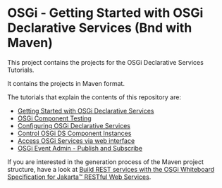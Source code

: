 # OSGi - Getting Started with OSGi Declarative Services (Bnd with Maven)

This project contains the projects for the OSGi Declarative Services Tutorials.

It contains the projects in Maven format.

The tutorials that explain the contents of this repository are:
- [Getting Started with OSGi Declarative Services](https://vogella.com/blog/getting-started-with-osgi-declarative-services-2024/)
- [OSGi Component Testing](https://vogella.com/blog/osgi-component-testing/)
- [Configuring OSGi Declarative Services](https://vogella.com/blog/configuring-osgi-declarative-services-2024/)
- [Control OSGi DS Component Instances](https://vogella.com/blog/control-osgi-ds-component-instances-2024/)
- [Access OSGi Services via web interface](https://vogella.com/blog/access-osgi-services-via-web-interface-2024/)
- [OSGi Event Admin - Publish and Subscribe](https://vogella.com/blog/osgi-event-admin-publish-subscribe/)

If you are interested in the generation process of the Maven project structure, have a look at [Build REST services with the OSGi Whiteboard Specification for Jakarta™ RESTful Web Services](https://vogella.com/blog/build-rest-services-with-osgi-jakarta-rs-whiteboard/).
